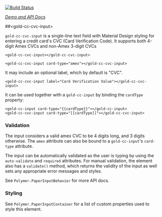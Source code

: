 
<!---

This README is automatically generated from the comments in these files:
gold-cc-cvc-input.html

Edit those files, and our readme bot will duplicate them over here!
Edit this file, and the bot will squash your changes :)

-->

[![Build Status](https://travis-ci.org/PolymerElements/gold-cc-cvc-input.svg?branch=master)](https://travis-ci.org/PolymerElements/gold-cc-cvc-input)

_[Demo and API Docs](https://elements.polymer-project.org/elements/gold-cc-cvc-input)_


##&lt;gold-cc-cvc-input&gt;


`gold-cc-cvc-input` is a single-line text field with Material Design styling
for entering a credit card's CVC (Card Verification Code). It supports both
4-digit Amex CVCs and non-Amex 3-digit CVCs

    <gold-cc-cvc-input></gold-cc-cvc-input>

    <gold-cc-cvc-input card-type="amex"></gold-cc-cvc-input>

It may include an optional label, which by default is "CVC".

    <gold-cc-cvc-input label="Card Verification Value"></gold-cc-cvc-input>

It can be used together with a `gold-cc-input` by binding the `cardType` property:

    <gold-cc-input card-type="{{cardType}}"></gold-cc-input>
    <gold-cc-cvc-input card-type="[[cardType]]"></gold-cc-cvc-input>

### Validation

The input considers a valid amex CVC to be 4 digits long, and 3 digits otherwise.
The `amex` attribute can also be bound to a `gold-cc-input`'s `card-type` attribute.

The input can be automatically validated as the user is typing by using
the `auto-validate` and `required` attributes. For manual validation, the
element also has a `validate()` method, which returns the validity of the
input as well sets any appropriate error messages and styles.

See `Polymer.PaperInputBehavior` for more API docs.

### Styling

See `Polymer.PaperInputContainer` for a list of custom properties used to
style this element.


